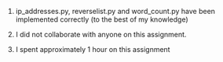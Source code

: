 1. ip_addresses.py, reverselist.py and word_count.py have been implemented 
   correctly (to the best of my knowledge)

2. I did not collaborate with anyone on this assignment.

3. I spent approximately 1 hour on this assignment
